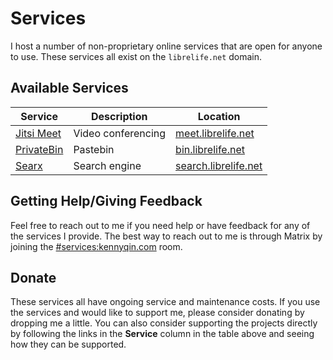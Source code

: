 # Services

I host a number of non-proprietary online services that are open for anyone to use. These services all exist on the `librelife.net` domain.

## Available Services

Service | Description | Location
------- | ----------- | --------
[Jitsi Meet](https://jitsi.org/jitsi-meet/) | Video conferencing | [meet.librelife.net](https://meet.librelife.net)
[PrivateBin](https://privatebin.info) | Pastebin | [bin.librelife.net](https://bin.librelife.net)
[Searx](https://searx.me/) | Search engine | [search.librelife.net](https://search.librelife.net)

## Getting Help/Giving Feedback
Feel free to reach out to me if you need help or have feedback for any of the services I provide. The best way to reach out to me is through Matrix by joining the [#services:kennyqin.com](https://matrix.to/#/#services:kennyqin.com) room.

## Donate
These services all have ongoing service and maintenance costs. If you use the services and would like to support me, please consider donating by dropping me a little. You can also consider supporting the projects directly by following the links in the **Service** column in the table above and seeing how they can be supported.
